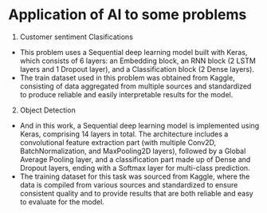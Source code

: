 # Application of AI to some problems
1. Customer sentiment Clasifications
  - This problem uses a Sequential deep learning model built with Keras, which consists of 6 layers: an Embedding block, an RNN block (2 LSTM layers and 1 Dropout layer), and a Classification block (2 Dense layers).
  - The train dataset used in this problem was obtained from Kaggle, consisting of data aggregated from multiple sources and standardized to produce reliable and easily interpretable results for the model.
2. Object Detection
  - And in this work, a Sequential deep learning model is implemented using Keras, comprising 14 layers in total. The architecture includes a convolutional feature extraction part (with multiple Conv2D, BatchNormalization, and MaxPooling2D layers), followed by a Global Average Pooling layer, and a classification part made up of Dense and Dropout layers, ending with a Softmax layer for multi-class prediction.
  - The training dataset for this task was sourced from Kaggle, where the data is compiled from various sources and standardized to ensure consistent quality and to provide results that are both reliable and easy to evaluate for the model.
